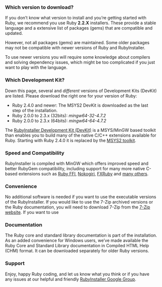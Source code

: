 ### Which version to download?

If you don’t know what version to install and you’re getting started with Ruby,
we recommend you use Ruby <b>2.2.X</b> installers. These provide a stable
language and a extensive list of packages (gems) that are compatible and
updated.

However, not all packages (gems) are maintained. Some older packages may not
be compatible with newer versions of Ruby and RubyInstaller.

To use newer versions you will require some knowledge about compilers and
solving dependency issues, which might be too complicated if you just want to
play with the language.

### Which Development Kit?

Down this page, several and <em>different</em> versions of Development Kits (DevKit) are listed. Please download the right one for your version of Ruby:

* Ruby 2.4.0 and newer: The MSYS2 DevKit is downloaded as the last step of the installation.
* Ruby 2.0.0 to 2.3.x (32bits): *mingw64-32-4.7.2*
* Ruby 2.0.0 to 2.3.x (64bits): *mingw64-64-4.7.2*

The [RubyInstaller Development Kit (DevKit)](http://github.com/oneclick/rubyinstaller/wiki/Development-Kit) is
a MSYS/MinGW based toolkit than enables you to build many of the native C/C++ extensions available for Ruby.
Starting with Ruby 2.4.0 it is replaced by the [MSYS2 toolkit](https://www.msys2.org).

### Speed and Compatibility

RubyInstaller is compiled with MinGW which offers improved speed and better
RubyGem compatibility, including support for many more native C-based extensions such as <a href="http://github.com/ffi/ffi">Ruby FFI</a>, <a href="http://nokogiri.org/">Nokogiri</a>,
<a href="http://www.fxruby.org/">FXRuby</a> and <a href="http://github.com/oneclick/rubyinstaller/wiki/Gem-List">many others</a>.

### Convenience

No additional software is needed if you want to use the executable versions of the RubyInstaller.
If you would like to use the 7-Zip archived versions or the Ruby documentation, you will need to download 7-Zip from the [7-Zip website](http://www.7-zip.org/).
If you want to use

### Documentation

The Ruby core and standard library documentation is part of the installation.
As an added convenience for Windows users, we’ve made available the Ruby Core and Standard Library documentation
in Compiled HTML Help (CHM) format. It can be downloaded separately for older Ruby versions.

### Support

Enjoy, happy Ruby coding, and let us know what you think or if you have any issues at our helpful and friendly
[RubyInstaller Google Group](http://groups.google.com/group/rubyinstaller).
